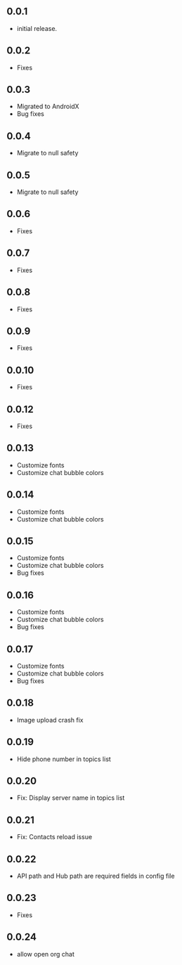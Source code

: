 ## 0.0.1

- initial release.

## 0.0.2

- Fixes

## 0.0.3

- Migrated to AndroidX
- Bug fixes

## 0.0.4

- Migrate to null safety

## 0.0.5

- Migrate to null safety

## 0.0.6

- Fixes

## 0.0.7

- Fixes

## 0.0.8

- Fixes

## 0.0.9

- Fixes

## 0.0.10

- Fixes

## 0.0.12

- Fixes

## 0.0.13

- Customize fonts
- Customize chat bubble colors

## 0.0.14

- Customize fonts
- Customize chat bubble colors

## 0.0.15

- Customize fonts
- Customize chat bubble colors
- Bug fixes

## 0.0.16

- Customize fonts
- Customize chat bubble colors
- Bug fixes

## 0.0.17

- Customize fonts
- Customize chat bubble colors
- Bug fixes

## 0.0.18

- Image upload crash fix

## 0.0.19

- Hide phone number in topics list

## 0.0.20

- Fix: Display server name in topics list

## 0.0.21

- Fix: Contacts reload issue

## 0.0.22

- API path and Hub path are required fields in config file


## 0.0.23

- Fixes

## 0.0.24

- allow open org chat
